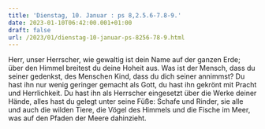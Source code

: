 ```yaml
---
title: 'Dienstag, 10. Januar : ps 8,2.5.6-7.8-9.'
date: 2023-01-10T06:42:00.001+01:00
draft: false
url: /2023/01/dienstag-10-januar-ps-8256-78-9.html
---
```


Herr, unser Herrscher, wie gewaltig ist dein Name auf der ganzen Erde; über den Himmel breitest du deine Hoheit aus. Was ist der Mensch, dass du seiner gedenkst, des Menschen Kind, dass du dich seiner annimmst? Du hast ihn nur wenig geringer gemacht als Gott, du hast ihn gekrönt mit Pracht und Herrlichkeit. Du hast ihn als Herrscher eingesetzt über die Werke deiner Hände, alles hast du gelegt unter seine Füße: Schafe und Rinder, sie alle und auch die wilden Tiere, die Vögel des Himmels und die Fische im Meer, was auf den Pfaden der Meere dahinzieht.